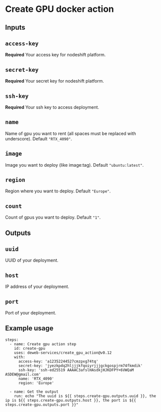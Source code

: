 # Create GPU docker action

## Inputs

## `access-key`

**Required** Your access key for nodeshift platform.

## `secret-key`

**Required** Your secret key for nodeshift platform.

## `ssh-key`

**Required** Your ssh key to access deployment.

## `name`

Name of gpu you want to rent (all spaces must be replaced with underscore). Default `"RTX_4090"`.

## `image`

Image you want to deploy (like image:tag). Default `"ubuntu:latest"`.

## `region`

Region where you want to deploy. Default `"Europe"`.

## `count`

Count of gpus you want to deploy. Default `"1"`.

## Outputs

## `uuid`

UUID of your deployment.

## `host`

IP address of your deployment.

## `port`

Port of your deployment.

## Example usage

    steps:
      - name: Create gpu action step
        id: create-gpu
        uses: deweb-services/create_gpu_action@v0.12
        with:
          access-key: 'a12352244527cmzpxg74tq'
          secret-key: 'jyezkpdq2hljjjkfqoiyrjjjgckgospjrm74fkmdik'
          ssh-key: 'ssh-ed25519 AAAAC3afslHAsdkjHJKDFPY+6VWQaM ASDEW@gmail.com'
          name: 'RTX_4090'
          region: 'Europe'

      - name: Get the output
        run: echo "The uuid is ${{ steps.create-gpu.outputs.uuid }}, the ip is ${{ steps.create-gpu.outputs.host }}, the port is ${{ steps.create-gpu.outputs.port }}"